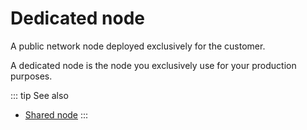 # Dedicated node

A public network node deployed exclusively for the customer.

A dedicated node is the node you exclusively use for your production purposes.

::: tip See also
* [Shared node](/glossary/shared-node)
:::